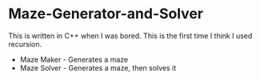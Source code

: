 # Maze-Generator-and-Solver

This is written in C++ when I was bored. This is the first time I think I used recursion.

* Maze Maker - Generates a maze
* Maze Solver - Generates a maze, then solves it
